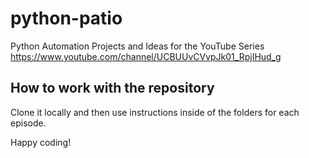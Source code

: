 # python-patio
Python Automation Projects and Ideas for the YouTube Series https://www.youtube.com/channel/UCBUUvCVvpJk01_RpjIHud_g

## How to work with the repository

Clone it locally and then use instructions inside of the folders for each episode.

Happy coding!